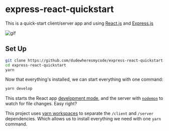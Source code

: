 # express-react-quickstart

This is a quick-start client/server app and using [React.js](https://reactjs.org/) and [Express.js](https://expressjs.com/)

![gif](https://media.giphy.com/media/1ffOwHDZehVb6JlRid/giphy.gif)

## Set Up

```bash
git clone https://github.com/dudewheresmycode/express-react-quickstart.git
cd express-react-quickstart
yarn
```

Now that everything's installed, we can start everything with one command:

```bash
yarn develop
```

This starts the React app [development mode](https://github.com/facebook/create-react-app#npm-start-or-yarn-start), and the server with [`nodemon`](https://nodemon.io/) to watch for file changes. Easy right?


This project uses [yarn workspaces](https://classic.yarnpkg.com/en/docs/workspaces/) to separate the `/client` and `/server` dependencies. Which allows us to install everything we need with one `yarn` command.
